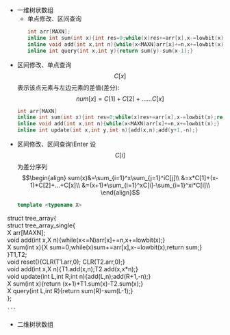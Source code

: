 * 一维树状数组
  * 单点修改、区间查询
    ```cpp
    int arr[MAXN];  
    inline int sum(int x){int res=0;while(x)res+=arr[x],x-=lowbit(x);return res;}  
    inline void add(int x,int n){while(x<MAXN)arr[x]+=n,x+=lowbit(x);}  
    inline int query(int x,int y){return sum(y)-sum(x-1);} 

    ```
 * 区间修改、单点查询
    $$C[x]$$表示该点元素与左边元素的差值(差分):$$num[x]=C[1]+C[2]+……C[x]$$
    ```cpp
    int arr[MAXN]  
    inline int sum(int x){int res=0;while(x)res+=arr[x],x-=lowbit(x);return res;}  
    inline void add(int x,int n){while(x<MAXN)arr[x]+=n,x+=lowbit(x);}  
    inline int update(int x,int y,int n){add(x,n);add(y+1,-n);}  

    ```
 - 区间修改、区间查询\Enter
    设$$C[i]$$为差分序列
    $$\begin{align}
        sum(x)&=\sum_{i=1}^x\sum_{j=1}^iC[j]\\
        &=x*C[1]+(x-1)*C[2]+...+C[x]\\
        &=(x+1)*\sum_{i=1}^xC[i]-\sum_{i=1}^xi*C[i]\\
      \end{align}$$
    ```cpp
    template <typename X>  
struct tree_array{  
    struct tree_array_single{  
        X arr[MAXN];  
        void add(int x,X n){while(x<=N)arr[x]+=n,x+=lowbit(x);}  
        X sum(int x){X sum=0;while(x)sum+=arr[x],x-=lowbit(x);return sum;}  
    }T1,T2;  
    void reset(){CLR(T1.arr,0); CLR(T2.arr,0);}  
    void add(int x,X n){T1.add(x,n);T2.add(x,x*n);}  
    void update(int L,int R,int n){add(L,n);add(R+1,-n);}  
    X sum(int x){return (x+1)*T1.sum(x)-T2.sum(x);}  
    X query(int L,int R){return sum(R)-sum(L-1);}  
};  
    
    ```

- 二维树状数组






